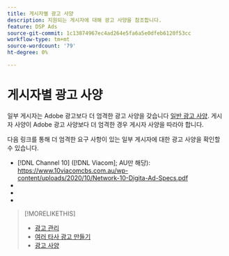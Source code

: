 ```yaml
---
title: 게시자별 광고 사양
description: 지원되는 게시자에 대해 광고 사양을 참조합니다.
feature: DSP Ads
source-git-commit: 1c13874967ec4ad264e5fa6a5e0dfeb6120f53cc
workflow-type: tm+mt
source-wordcount: '79'
ht-degree: 0%

---
```


# 게시자별 광고 사양

일부 게시자는 Adobe 광고보다 더 엄격한 광고 사양을 갖습니다 [일반 광고 사양](/help/dsp/campaign-management/ads/ad-specs.md). 게시자 사양이 Adobe 광고 사양보다 더 엄격한 경우 게시자 사양을 따라야 합니다.

다음 링크를 통해 더 엄격한 요구 사항이 있는 일부 게시자에 대한 광고 사양을 확인할 수 있습니다.

* [!DNL Channel 10] ([!DNL Viacom]; AU만 해당): https://www.10viacomcbs.com.au/wp-content/uploads/2020/10/Network-10-Digita-Ad-Specs.pdf
* 
   [!DNL CBS Interactive Advanced Media]: https://cbsinteractive.com/advertising/ad-specs/list/cbs-interactive-advanced-media
* 
   [!DNL Hulu]: https://advertising.hulu.com/ad-products/video-commercial
* 

   [!DNL NBCUniversal]: https://together.nbcuni.com/nbcu-creative-guidelines

>[!MORELIKETHIS]
>
>* [광고 관리](ad-about.md)
>* [여러 타사 광고 만들기](ad-create-multiple.md)
>* [광고 사양](/help/dsp/campaign-management/ads/ad-specs.md)

